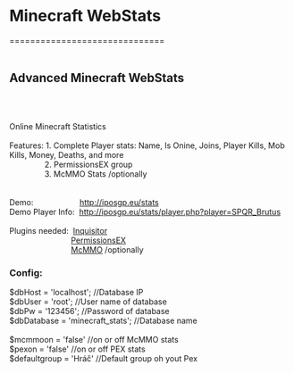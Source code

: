 <html>
	<head>
		<title></title>
	</head>
	<body>
		<p>
			&nbsp;</p>
		<h1>
			Minecraft WebStats</h1>
		<p>
			==============================<br />
			&nbsp;</p>
		<h2>
			Advanced Minecraft WebStats</h2>
		<br />
		<br />
		<p>
			Online Minecraft Statistics<br />
			<br />
			Features: 1. Complete Player stats: Name, Is Onine, Joins, Player Kills, Mob Kills, Money, Deaths, and more<br />
			&nbsp;&nbsp;&nbsp;&nbsp;&nbsp;&nbsp;&nbsp;&nbsp; &nbsp; &nbsp; &nbsp;&nbsp; 2. PermissionsEX group<br />
			&nbsp;&nbsp;&nbsp;&nbsp;&nbsp;&nbsp;&nbsp; &nbsp; &nbsp; &nbsp; &nbsp; 3. McMMO Stats /optionally<br />
			&nbsp;&nbsp;&nbsp;&nbsp;&nbsp;&nbsp;&nbsp;&nbsp; &nbsp;<br />
			<br />
			Demo:&nbsp;&nbsp;&nbsp;&nbsp;&nbsp;&nbsp;&nbsp;&nbsp;&nbsp;&nbsp;&nbsp; &nbsp; &nbsp; &nbsp; &nbsp;&nbsp; <a href="http://iposgp.eu/stats/index.php">http://iposgp.eu/stats</a><br />
			Demo Player Info:&nbsp; <a href="http://iposgp.eu/stats/player.php?player=SPQR_Brutus">http://iposgp.eu/stats/player.php?player=SPQR_Brutus</a><br />
			<br />
			Plugins needed:&nbsp; <a href="http://dev.bukkit.org/bukkit-plugins/inquisitor/files/">Inquisitor</a><br />
			&nbsp;&nbsp;&nbsp;&nbsp;&nbsp;&nbsp;&nbsp;&nbsp;&nbsp;&nbsp;&nbsp;&nbsp;&nbsp;&nbsp; &nbsp; &nbsp; &nbsp;&nbsp;&nbsp;&nbsp;&nbsp;&nbsp; &nbsp; <a href="http://dev.bukkit.org/bukkit-plugins/permissionsex/files/">PermissionsEX</a><br />
			&nbsp;&nbsp;&nbsp;&nbsp;&nbsp;&nbsp;&nbsp;&nbsp;&nbsp;&nbsp;&nbsp;&nbsp;&nbsp; &nbsp; &nbsp; &nbsp; &nbsp; &nbsp; &nbsp; &nbsp; <a href="http://dev.bukkit.org/bukkit-plugins/mcmmo/files/">McMMO</a> /optionally</p>
<h3>
			Config:</h3>
		<p>
			$dbHost = &#39;localhost&#39;; //Database IP<br />
			$dbUser = &#39;root&#39;; //User name of database<br />
			$dbPw = &#39;123456&#39;; //Password of database<br />
			$dbDatabase = &#39;minecraft_stats&#39;; //Database name<br />
			<br />
			$mcmmoon = &#39;false&#39; //on or off McMMO stats<br />
			$pexon = &#39;false&#39; //on or off PEX stats<br />
			$defaultgroup = &#39;Hr&aacute;č&#39; //Default group oh yout Pex</p></body>
</html>
